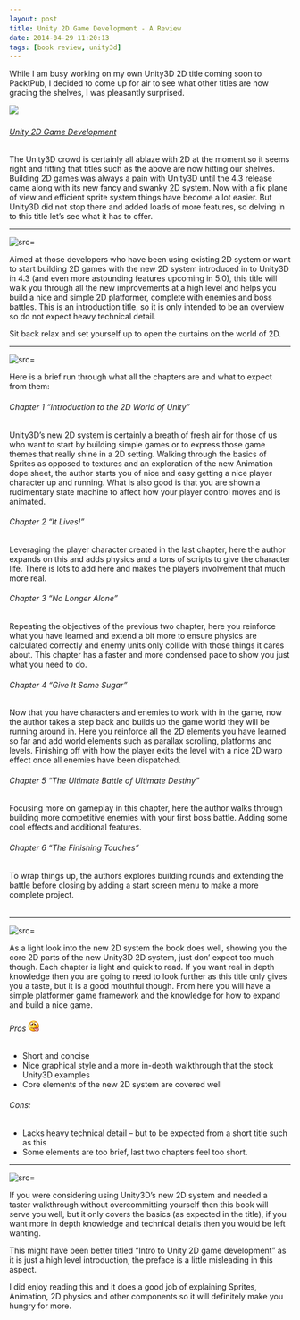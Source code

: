 ```yaml
---
layout: post
title: Unity 2D Game Development - A Review
date: 2014-04-29 11:20:13
tags: [book review, unity3d]
---
```


While I am busy working on my own Unity3D 2D title coming soon to PacktPub, I decided to come up for air to see what other titles are now gracing the shelves, I was pleasantly surprised.

 [![](http://dgdsbygo8mp3h.cloudfront.net/sites/default/files/imagecache/productview_larger/2564OT_Unity%202D.jpg)](http://www.packtpub.com/unity-2d-game-development/book)

###### [Unity 2D Game Development](http://www.packtpub.com/unity-2d-game-development/book)

The Unity3D crowd is certainly all ablaze with 2D at the moment so it seems right and fitting that titles such as the above are now hitting our shelves.  Building 2D games was always a pain with Unity3D until the 4.3 release came along with its new fancy and swanky 2D system.  Now with a fix plane of view and efficient sprite system things have become a lot easier.  But Unity3D did not stop there and added loads of more features, so delving in to this title let’s see what it has to offer.

* * *

![src=]()

Aimed at those developers who have been using existing 2D system or want to start building 2D games with the new 2D system introduced in to Unity3D in 4.3 (and even more astounding features upcoming in 5.0), this title will walk you through all the new improvements at a high level and helps you build a nice and simple 2D platformer, complete with enemies and boss battles.  This is an introduction title, so it is only intended to be an overview so do not expect heavy technical detail.

Sit back relax and set yourself up to open the curtains on the world of 2D.

* * *

![src=]()

Here is a brief run through what all the chapters are and what to expect from them:

###### Chapter 1 “Introduction to the 2D World of Unity”

Unity3D’s new 2D system is certainly a breath of fresh air for those of us who want to start by building simple games or to express those game themes that really shine in a 2D setting.  Walking through the basics of Sprites as opposed to textures and an exploration of the new Animation dope sheet, the author starts you of nice and easy getting a nice player character up and running.  What is also good is that you are shown a rudimentary state machine to affect how your player control moves and is animated.

###### Chapter 2 “It Lives!”

Leveraging the player character created in the last chapter, here the author expands on this and adds physics and a tons of scripts to give the character life.  There is lots to add here and makes the players involvement that much more real. 

###### Chapter 3 “No Longer Alone”

Repeating the objectives of the previous two chapter, here you reinforce what you have learned and extend a bit more to ensure physics are calculated correctly and enemy units only collide with those things it cares about.  This chapter has a faster and more condensed pace to show you just what you need to do. 

###### Chapter 4 “Give It Some Sugar”

Now that you have characters and enemies to work with in the game, now the author takes a step back and builds up the game world they will be running around in.  Here you reinforce all the 2D elements you have learned so far and add world elements such as parallax scrolling, platforms and levels.  Finishing off with how the player exits the level with a nice 2D warp effect once all enemies have been dispatched.

###### Chapter 5 “The Ultimate Battle of Ultimate Destiny”

Focusing more on gameplay in this chapter, here the author walks through building more competitive enemies with your first boss battle.  Adding some cool effects and additional features.

###### Chapter 6 “The Finishing Touches”

To wrap things up, the authors explores building rounds and extending the battle before closing by adding a start screen menu to make a more complete project.

######  

###### 

* * *

![src=]()

As a light look into the new 2D system the book does well, showing you the core 2D parts of the new Unity3D 2D system, just don’ expect too much though. Each chapter is light and quick to read.  If you want real in depth knowledge then you are going to need to look further as this title only gives you a taste, but it is a good mouthful though. From here you will have a simple platformer game framework and the knowledge for how to expand and build a nice game. 

###### Pros ![Smile with tongue out](/assets/img/wordpress/2014/04/wlEmoticon-smilewithtongueout3.png)

- Short and concise
- Nice graphical style and a more in-depth walkthrough that the stock Unity3D examples
- Core elements of the new 2D system are covered well

###### Cons:

- Lacks heavy technical detail – but to be expected from a short title such as this
- Some elements are too brief, last two chapters feel too short.

* * *

![src=]()

If you were considering using Unity3D’s new 2D system and needed a taster walkthrough without overcommitting yourself then this book will serve you well, but it only covers the basics (as expected in the title), if you want more in depth knowledge and technical details then you would be left wanting.

This might have been better titled “Intro to Unity 2D game development” as it is just a high level introduction, the preface is a little misleading in this aspect.

I did enjoy reading this and it does a good job of explaining Sprites, Animation, 2D physics and other components so it will definitely make you hungry for more.

